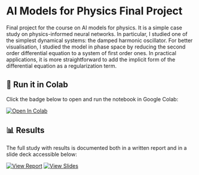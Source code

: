 # AI Models for Physics Final Project

Final project for the course on AI models for physics.
It is a simple case study on physics-informed neural networks. In particular, I studied one of the simplest dynamical systems: the damped harmonic oscillator. 
For better visualisation, I studied the model in phase space by reducing the second order differential equation to a system of first order ones.
In practical applications, it is more straightforward to add the implicit form of the differential equation as a regularization term.


## 🚀 Run it in Colab

Click the badge below to open and run the notebook in Google Colab:

[![Open In Colab](https://colab.research.google.com/assets/colab-badge.svg)](https://colab.research.google.com/github/danmonuni/ai-models-for-physics-fp/blob/main/ai_models_notebook.ipynb)

## 📊 Results

The full study with results is documented both in a written report and in a slide deck accessible below:

[![View Report](https://img.shields.io/badge/Report-PDF-blue)](https://github.com/danmonuni/ai-models-for-physics-fp/blob/main/ai_models_report.ipynb)
[![View Slides](https://img.shields.io/badge/Slides-Presentation-orange)](https://github.com/danmonuni/ai-models-for-physics-fp/blob/main/ai_models_slides.ipynb)

